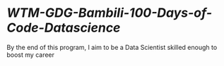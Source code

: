 # _WTM-GDG-Bambili-100-Days-of-Code-Datascience_
By the end of this program, I aim to be a Data Scientist skilled enough to boost my career
